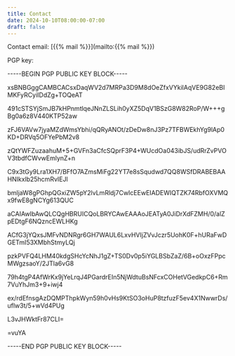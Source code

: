 ```yaml
---
title: Contact
date: 2024-10-10T08:00:00-07:00
draft: false
---
```


Contact email: [{{% mail %}}](mailto:{{% mail %}})

PGP key:

-----BEGIN PGP PUBLIC KEY BLOCK-----

xsBNBGggCAMBCACsxDaqWV2d7MRPa3D9M8dOeZfxVYkilAqVE9G82eBIMKFyRCyiIDdZg+TOQeAT

491cSTSYjSmJB7kHPnmtlqeJNnZLSLih0yXZ5DqV1BSzG8W82RoP/W+++gBg0a6z8V440KTP52aw

zFJ6VAVw7jyaMZdWmsYbhi/qQRyANOt/zDeDw8nJ3Pz7TFBWEkhYg9lAp0KD+DRVq5OFYePbM2v8

zQtYWFZuzaahuM+5+GVFn3aCfcSQprF3P4+WUcdOa043ibJS/udRrZvPVOV3tbdfCWvwEmlynZ+n

C9x3tGy9Lra1XH7/BFfO7AZmsMiFg22YT7e8sSqudwd7QQ8WSfDRABEBAAHNIkxlb25hcmRvIEJl

bmljaW8gPGhpQGxiZW5pY2lvLmRldj7CwIcEEwEIADEWIQTZK74RbfOXVMQx9fwE8gNCYg613QUC

aCAIAwIbAwQLCQgHBRUICQoLBRYCAwEAAAoJEATyA0JiDrXdFZMH/0/alZpEDtgF6NQzncEWLHKg

ACfG3jYQxsJMFvNDNRgr6GH7WAUL6LxvHVIjZVvJczr5UohK0F+hURaFwDGETmI53XMbhStmyLQj

pzkPVFQ4LHM40kdgSHcYcNhJ1gZ+TS0Dv0p5iYGLBSbZaZ/6B+oOxzFPpcMWgzsaoY/2JTla6vG8

79h4tgP4AfWrKx9jYeLrqJ4PGardrEIn5NjWdtuBsNFcxCOHetVGedkpC6+Rm7VuYhJm3+9+iwj4

ex/rdEfnsgAzDQMPThpkWyn59h0vHs9KtSO3oHuP8tzfuzF5ev4X1NwwrDs/uflw3t/5+wVd4PUg

L3vJHWktFr87CLI=

=vuYA

-----END PGP PUBLIC KEY BLOCK-----
